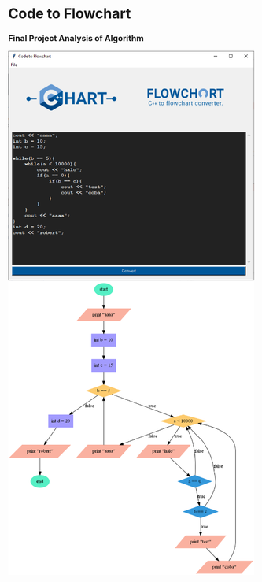 # Code to Flowchart
<h3>Final Project Analysis of Algorithm</h3>

<img src='images/main.png' width='500px'>
<img src='images/output1.png' width='500px'>

